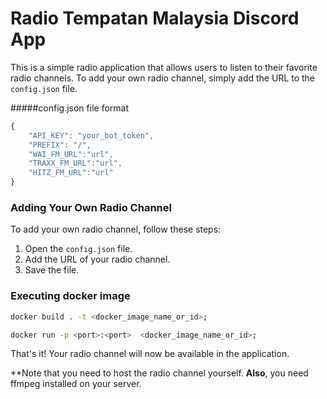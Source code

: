 # Radio Tempatan Malaysia Discord App

This is a simple radio application that allows users to listen to their favorite radio channels. To add your own radio channel, simply add the URL to the `config.json` file.

#####config.json file format
```ts
{
    "API_KEY": "your_bot_token",
    "PREFIX": "/",
    "WAI_FM_URL":"url",
    "TRAXX_FM_URL":"url",
    "HITZ_FM_URL":"url"
}
```

### Adding Your Own Radio Channel

To add your own radio channel, follow these steps:

1. Open the `config.json` file.
2. Add the URL of your radio channel.
3. Save the file.

### Executing docker image
```bash
docker build . -t <docker_image_name_or_id>;

docker run -p <port>:<port>  <docker_image_name_or_id>;
```

That's it! Your radio channel will now be available in the application.

**Note that you need to host the radio channel yourself. **Also**, you need ffmpeg installed on your server.
